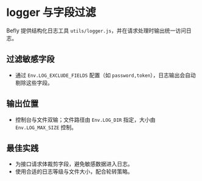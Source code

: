 # logger 与字段过滤

Befly 提供结构化日志工具 `utils/logger.js`，并在请求处理时输出统一访问日志。

## 过滤敏感字段

-   通过 `Env.LOG_EXCLUDE_FIELDS` 配置（如 `password,token`），日志输出会自动剔除这些字段。

## 输出位置

-   控制台与文件双输；文件路径由 `Env.LOG_DIR` 指定，大小由 `Env.LOG_MAX_SIZE` 控制。

## 最佳实践

-   为接口请求体裁剪字段，避免敏感数据进入日志。
-   使用合适的日志等级与文件大小，配合轮转策略。
